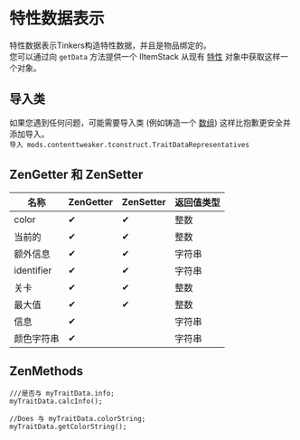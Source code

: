 # 特性数据表示

特性数据表示Tinkers构造特性数据，并且是物品绑定的。  
您可以通过向 `getData` 方法提供一个 IItemStack 从现有 [特性](/Mods/ContentTweaker/Tinkers_Construct/Trait/) 对象中获取这样一个对象。

## 导入类

如果您遇到任何问题，可能需要导入类 (例如铸造一个 [数组](/AdvancedFunctions/Arrays_and_Loops/)) 这样比抱歉更安全并添加导入。  
`导入 mods.contenttweaker.tconstruct.TraitDataRepresentatives`

## ZenGetter 和 ZenSetter

| 名称         | ZenGetter | ZenSetter | 返回值类型 |
| ---------- | --------- | --------- | ----- |
| color      | ✔         | ✔         | 整数    |
| 当前的        | ✔         | ✔         | 整数    |
| 额外信息       | ✔         | ✔         | 字符串   |
| identifier | ✔         | ✔         | 字符串   |
| 关卡         | ✔         | ✔         | 整数    |
| 最大值        | ✔         | ✔         | 整数    |
| 信息         | ✔         |           | 字符串   |
| 颜色字符串      | ✔         |           | 字符串   |

## ZenMethods

```zenscript
///是否与 myTraitData.info;
myTraitData.calcInfo();

//Does 与 myTraitData.colorString;
myTraitData.getColorString();
```